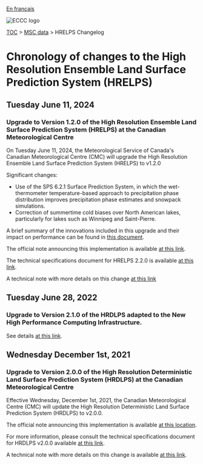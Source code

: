 [En français](changelog_hrelps_fr.md)

![ECCC logo](../../img_eccc-logo.png)

[TOC](../../readme_en.md) > [MSC data](../readme_en.md) > HRELPS Changelog

# Chronology of changes to the High Resolution Ensemble Land Surface Prediction System (HRELPS)

## Tuesday June 11, 2024

### Upgrade to Version 1.2.0 of the High Resolution Ensemble Land Surface Prediction System (HRELPS) at the Canadian Meteorological Centre

On Tuesday June 11, 2024, the Meteorological Service of Canada's Canadian Meteorological Centre (CMC) will upgrade the High Resolution Ensemble Land Surface Prediction System (HRELPS) to v1.2.0

Significant changes:

* Use of the SPS 6.2.1 Surface Prediction System, in which the wet-thermometer temperature-based approach to precipitation phase distribution improves precipitation phase estimates and snowpack simulations.
* Correction of summertime cold biases over North American lakes, particularly for lakes such as Winnipeg and Saint-Pierre.

A brief summary of the innovations included in this upgrade and their impact on performance can be found in [this document](https://collaboration.cmc.ec.gc.ca/cmc/cmoi/product_guide/docs/fact_sheets/factsheet_hrelps-220_e.pdf).

The official note announcing this implementation is available [at this link](https://dd.meteo.gc.ca/doc/genots/2021/11/26/NOCN03_CWAO_262118___xxxxx).

The technical specifications document for HRELPS 2.2.0 is available [at this link](https://collaboration.cmc.ec.gc.ca/cmc/CMOI/product_guide/docs/tech_specifications/tech_specifications_HRELPS_2.2.0_e.pdf).

A technical note with more details on this change [at this link](https://collaboration.cmc.ec.gc.ca/cmc/CMOI/product_guide/docs/tech_notes/technote_hrelps-220_e.pdf)

## Tuesday June 28, 2022

### Upgrade to Version 2.1.0 of the HRDLPS adapted to the New High Performance Computing Infrastructure.

See details [at this link](../changelog_multisystems_en.md).

## Wednesday December 1st, 2021

### Upgrade to Version 2.0.0 of the High Resolution Deterministic Land Surface Prediction System (HRDLPS) at the Canadian Meteorological Centre

Effective Wednesday, December 1st, 2021, the Canadian Meteorological Centre (CMC) will update the High Resolution Deterministic Land Surface Prediction System (HRDLPS) to v2.0.0.


The official note announcing this implementation is available [at this location](https://dd.meteo.gc.ca/doc/genots/2021/11/26/NOCN03_CWAO_262118___50159).

For more information, please consult the technical specifications document for HRDLPS v2.0.0 available [at this link](https://collaboration.cmc.ec.gc.ca/cmc/CMOI/product_guide/docs/tech_specifications/tech_specifications_HRDLPS_2.0.0_e.pdf).

A technical note with more details on this change is available [at this link](https://collaboration.cmc.ec.gc.ca/cmc/CMOI/product_guide/docs/tech_notes/technote_hrdlps-200_e.pdf).


